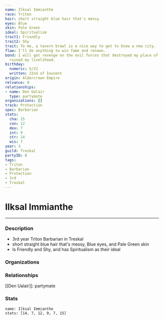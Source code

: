 ```yaml
---
name: Ilksal Immianthe
race: Triton
hair: short straight blue hair that's messy
eyes: Blue
skin: Pale Green
ideal: Spiritualism
trait1: Friendly
trait2: Shy
trait: To me, a tavern brawl is a nice way to get to know a new city.
flaw: I'll do anything to win fame and renown.
bond: I will get revenge on the evil forces that destroyed my place of business and
  ruined my livelihood.
birthday:
  numeric: 5/22
  written: 22nd of Iounent
origin: Aldercrown Empire
relvance: 0
relationships:
- name: Den Ualair
  type: partymate
organizations: []
track: Protection
spec: Barbarian
stats:
  cha: 15
  con: 12
  dex: 7
  int: 9
  str: 14
  wis: 7
year: 3
guild: Treskal
partyID: 8
tags:
- Triton
- Barbarian
- Protection
- 3rd
- Treskal
---
```

# Ilksal Immianthe
---
### Description
- 3rd year Triton Barbarian in Treskal
- short straight blue hair that's messy, Blue eyes, and Pale Green skin
- Is Friendly and Shy, and has Spiritualism as their ideal

### Organizations
### Relationships
[[Den Ualair]]: partymate
### Stats
```statblock
name: Ilksal Immianthe
stats: [14, 7, 12, 9, 7, 15]
```